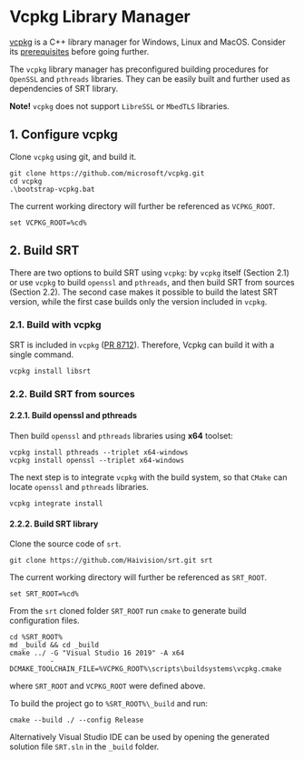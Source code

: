 # Vcpkg Library Manager

[vcpkg](https://github.com/microsoft/vcpkg) is a C++ library manager for Windows, Linux and MacOS. Consider its [prerequisites](https://github.com/microsoft/vcpkg/blob/master/README.md#quick-start) before going further. 

The `vcpkg` library manager has preconfigured building procedures for `OpenSSL` and `pthreads` libraries. They can be easily built and further used as dependencies of SRT library.

**Note!** `vcpkg` does not support `LibreSSL` or `MbedTLS` libraries.

## 1. Configure vcpkg

Clone `vcpkg` using git, and build it.

```
git clone https://github.com/microsoft/vcpkg.git
cd vcpkg
.\bootstrap-vcpkg.bat
```

The current working directory will further be referenced as `VCPKG_ROOT`.

```
set VCPKG_ROOT=%cd%
```

## 2. Build SRT

There are two options to build SRT using `vcpkg`: by `vcpkg` itself (Section 2.1) or use `vcpkg` to build `openssl` and `pthreads`, and then build SRT from sources (Section 2.2). The second case makes it possible to build the latest SRT version, while the first case builds only the version included in `vcpkg`.

### 2.1. Build with vcpkg

SRT is included in `vcpkg` \([PR 8712](https://github.com/microsoft/vcpkg/pull/8712)\). Therefore, Vcpkg can build it with a single command.

```text
vcpkg install libsrt
```

### 2.2. Build SRT from sources

#### 2.2.1. Build openssl and pthreads

Then build `openssl` and `pthreads` libraries using **x64** toolset:

```
vcpkg install pthreads --triplet x64-windows
vcpkg install openssl --triplet x64-windows
```

The next step is to integrate `vcpkg` with the build system, so that `CMake` can locate `openssl` and `pthreads` libraries.

```
vcpkg integrate install
```

#### 2.2.2. Build SRT library

Clone the source code of `srt`.

```
git clone https://github.com/Haivision/srt.git srt
```

The current working directory will further be referenced as `SRT_ROOT`.

```
set SRT_ROOT=%cd%
```

From the `srt` cloned folder `SRT_ROOT` run `cmake` to generate build configuration files.

```
cd %SRT_ROOT%
md _build && cd _build
cmake ../ -G "Visual Studio 16 2019" -A x64
          -DCMAKE_TOOLCHAIN_FILE=%VCPKG_ROOT%\scripts\buildsystems\vcpkg.cmake
```

where `SRT_ROOT` and `VCPKG_ROOT` were defined above.

To build the project go to `%SRT_ROOT%\_build` and run:

```
cmake --build ./ --config Release
```

Alternatively Visual Studio IDE can be used by opening the generated solution file `SRT.sln` in the `_build` folder.